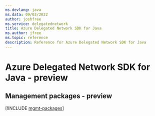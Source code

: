 ```yaml
---
ms.devlang: java
ms.data: 09/03/2022
author: joshfree
ms.service: delegatednetwork
title: Azure Delegated Network SDK for Java
ms.author: jfree
ms.topic: reference
description: Reference for Azure Delegated Network SDK for Java
---
```

# Azure Delegated Network SDK for Java - preview

## Management packages - preview
[!INCLUDE [mgmt-packages](delegated-network-mgmt-index.md)]